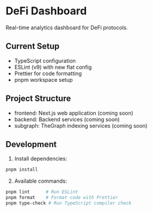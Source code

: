 # DeFi Dashboard

Real-time analytics dashboard for DeFi protocols.

## Current Setup
- TypeScript configuration
- ESLint (v9) with new flat config
- Prettier for code formatting
- pnpm workspace setup

## Project Structure
- frontend: Next.js web application (coming soon)
- backend: Backend services (coming soon)
- subgraph: TheGraph indexing services (coming soon)

## Development
1. Install dependencies:
```bash
pnpm install
```

2. Available commands:
```bash
pnpm lint      # Run ESLint
pnpm format    # Format code with Prettier
pnpm type-check # Run TypeScript compiler check
```

